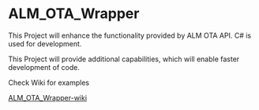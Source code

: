 # ALM_OTA_Wrapper
This Project will enhance the functionality provided by ALM OTA API. C# is used for development.

This Project will provide additional capabilities, which will enable faster development of code.

Check Wiki for examples

<a href = 'github.com/sumeet-kushwah/ALM_OTA_Wrapper/wiki'>ALM_OTA_Wrapper-wiki</a>
